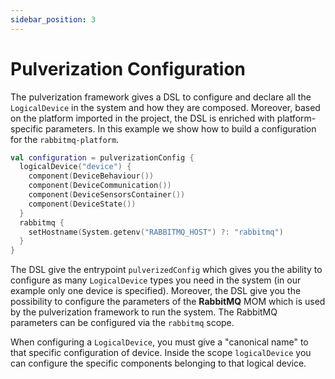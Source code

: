 ```yaml
---
sidebar_position: 3
---
```


# Pulverization Configuration

The pulverization framework gives a DSL to configure and declare all the `LogicalDevice` in the system and how they are
composed.
Moreover, based on the platform imported in the project, the DSL is enriched with platform-specific parameters.
In this example we show how to build a configuration for the `rabbitmq-platform`.

```kotlin
val configuration = pulverizationConfig {
  logicalDevice("device") {
    component(DeviceBehaviour())
    component(DeviceCommunication())
    component(DeviceSensorsContainer())
    component(DeviceState())
  }
  rabbitmq {
    setHostname(System.getenv("RABBITMQ_HOST") ?: "rabbitmq")
  }
}
```

The DSL give the entrypoint `pulverizedConfig` which gives you the ability to configure as many `LogicalDevice` types
you need in the system (in our example only one device is specified). Moreover, the DSL give you the possibility to
configure the parameters of the **RabbitMQ** MOM which is used by the pulverization framework to run the system.
The RabbitMQ parameters can be configured via the `rabbitmq` scope.

When configuring a `LogicalDevice`, you must give a "canonical name" to that specific configuration of device.
Inside the scope `logicalDevice` you can configure the specific components belonging to that logical device. 
